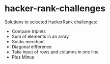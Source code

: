 # hacker-rank-challenges
Solutions to selected HackerRank challenges:
<ul>
  <li> Compare triplets</li>
  <li>Sum of elements in an array</li>
  <li>Socks merchant</li>
  <li>Diagonal difference</li>
  <li>Take input of rows and columns in one line</li>
  <li>Plus Minus</li>
</ul>
  
